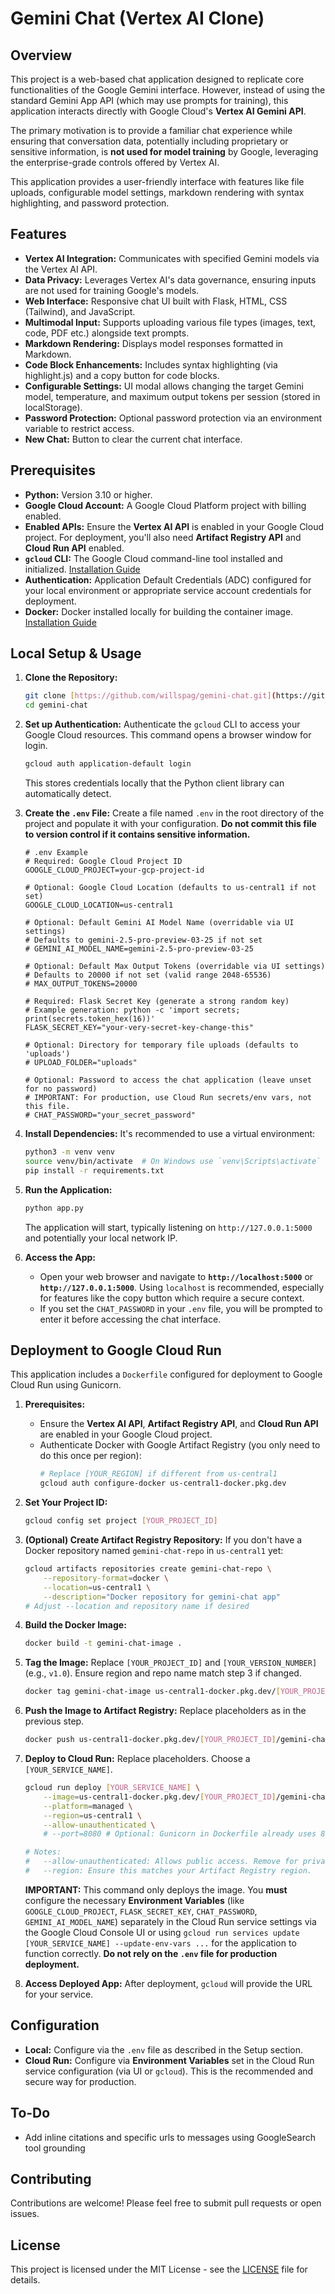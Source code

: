 # Gemini Chat (Vertex AI Clone)

## Overview

This project is a web-based chat application designed to replicate core functionalities of the Google Gemini interface. However, instead of using the standard Gemini App API (which may use prompts for training), this application interacts directly with Google Cloud's **Vertex AI Gemini API**.

The primary motivation is to provide a familiar chat experience while ensuring that conversation data, potentially including proprietary or sensitive information, is **not used for model training** by Google, leveraging the enterprise-grade controls offered by Vertex AI.

This application provides a user-friendly interface with features like file uploads, configurable model settings, markdown rendering with syntax highlighting, and password protection.

## Features

* **Vertex AI Integration:** Communicates with specified Gemini models via the Vertex AI API.
* **Data Privacy:** Leverages Vertex AI's data governance, ensuring inputs are not used for training Google's models.
* **Web Interface:** Responsive chat UI built with Flask, HTML, CSS (Tailwind), and JavaScript.
* **Multimodal Input:** Supports uploading various file types (images, text, code, PDF etc.) alongside text prompts.
* **Markdown Rendering:** Displays model responses formatted in Markdown.
* **Code Block Enhancements:** Includes syntax highlighting (via highlight.js) and a copy button for code blocks.
* **Configurable Settings:** UI modal allows changing the target Gemini model, temperature, and maximum output tokens per session (stored in localStorage).
* **Password Protection:** Optional password protection via an environment variable to restrict access.
* **New Chat:** Button to clear the current chat interface.

## Prerequisites

* **Python:** Version 3.10 or higher.
* **Google Cloud Account:** A Google Cloud Platform project with billing enabled.
* **Enabled APIs:** Ensure the **Vertex AI API** is enabled in your Google Cloud project. For deployment, you'll also need **Artifact Registry API** and **Cloud Run API** enabled.
* **`gcloud` CLI:** The Google Cloud command-line tool installed and initialized. [Installation Guide](https://cloud.google.com/sdk/docs/install)
* **Authentication:** Application Default Credentials (ADC) configured for your local environment or appropriate service account credentials for deployment.
* **Docker:** Docker installed locally for building the container image. [Installation Guide](https://docs.docker.com/engine/install/)

## Local Setup & Usage

1.  **Clone the Repository:**
    ```bash
    git clone [https://github.com/willspag/gemini-chat.git](https://github.com/willspag/gemini-chat.git)
    cd gemini-chat
    ```

2.  **Set up Authentication:**
    Authenticate the `gcloud` CLI to access your Google Cloud resources. This command opens a browser window for login.
    ```bash
    gcloud auth application-default login
    ```
    This stores credentials locally that the Python client library can automatically detect.

3.  **Create the `.env` File:**
    Create a file named `.env` in the root directory of the project and populate it with your configuration. **Do not commit this file to version control if it contains sensitive information.**

    ```plaintext
    # .env Example
    # Required: Google Cloud Project ID
    GOOGLE_CLOUD_PROJECT=your-gcp-project-id

    # Optional: Google Cloud Location (defaults to us-central1 if not set)
    GOOGLE_CLOUD_LOCATION=us-central1

    # Optional: Default Gemini AI Model Name (overridable via UI settings)
    # Defaults to gemini-2.5-pro-preview-03-25 if not set
    # GEMINI_AI_MODEL_NAME=gemini-2.5-pro-preview-03-25

    # Optional: Default Max Output Tokens (overridable via UI settings)
    # Defaults to 20000 if not set (valid range 2048-65536)
    # MAX_OUTPUT_TOKENS=20000

    # Required: Flask Secret Key (generate a strong random key)
    # Example generation: python -c 'import secrets; print(secrets.token_hex(16))'
    FLASK_SECRET_KEY="your-very-secret-key-change-this"

    # Optional: Directory for temporary file uploads (defaults to 'uploads')
    # UPLOAD_FOLDER="uploads"

    # Optional: Password to access the chat application (leave unset for no password)
    # IMPORTANT: For production, use Cloud Run secrets/env vars, not this file.
    # CHAT_PASSWORD="your_secret_password"
    ```

4.  **Install Dependencies:**
    It's recommended to use a virtual environment:
    ```bash
    python3 -m venv venv
    source venv/bin/activate  # On Windows use `venv\Scripts\activate`
    pip install -r requirements.txt
    ```

5.  **Run the Application:**
    ```bash
    python app.py
    ```
    The application will start, typically listening on `http://127.0.0.1:5000` and potentially your local network IP.

6.  **Access the App:**
    * Open your web browser and navigate to **`http://localhost:5000`** or **`http://127.0.0.1:5000`**. Using `localhost` is recommended, especially for features like the copy button which require a secure context.
    * If you set the `CHAT_PASSWORD` in your `.env` file, you will be prompted to enter it before accessing the chat interface.

## Deployment to Google Cloud Run

This application includes a `Dockerfile` configured for deployment to Google Cloud Run using Gunicorn.

1.  **Prerequisites:**
    * Ensure the **Vertex AI API**, **Artifact Registry API**, and **Cloud Run API** are enabled in your Google Cloud project.
    * Authenticate Docker with Google Artifact Registry (you only need to do this once per region):
        ```bash
        # Replace [YOUR_REGION] if different from us-central1
        gcloud auth configure-docker us-central1-docker.pkg.dev
        ```

2.  **Set Your Project ID:**
    ```bash
    gcloud config set project [YOUR_PROJECT_ID]
    ```

3.  **(Optional) Create Artifact Registry Repository:**
    If you don't have a Docker repository named `gemini-chat-repo` in `us-central1` yet:
    ```bash
    gcloud artifacts repositories create gemini-chat-repo \
        --repository-format=docker \
        --location=us-central1 \
        --description="Docker repository for gemini-chat app"
    # Adjust --location and repository name if desired
    ```

4.  **Build the Docker Image:**
    ```bash
    docker build -t gemini-chat-image .
    ```

5.  **Tag the Image:**
    Replace `[YOUR_PROJECT_ID]` and `[YOUR_VERSION_NUMBER]` (e.g., `v1.0`). Ensure region and repo name match step 3 if changed.
    ```bash
    docker tag gemini-chat-image us-central1-docker.pkg.dev/[YOUR_PROJECT_ID]/gemini-chat-repo/gemini-chat-image:v[YOUR_VERSION_NUMBER]
    ```

6.  **Push the Image to Artifact Registry:**
    Replace placeholders as in the previous step.
    ```bash
    docker push us-central1-docker.pkg.dev/[YOUR_PROJECT_ID]/gemini-chat-repo/gemini-chat-image:v[YOUR_VERSION_NUMBER]
    ```

7.  **Deploy to Cloud Run:**
    Replace placeholders. Choose a `[YOUR_SERVICE_NAME]`.
    ```bash
    gcloud run deploy [YOUR_SERVICE_NAME] \
        --image=us-central1-docker.pkg.dev/[YOUR_PROJECT_ID]/gemini-chat-repo/gemini-chat-image:v[YOUR_VERSION_NUMBER] \
        --platform=managed \
        --region=us-central1 \
        --allow-unauthenticated \
        # --port=8080 # Optional: Gunicorn in Dockerfile already uses 8080

    # Notes:
    #   --allow-unauthenticated: Allows public access. Remove for private access (requires IAM configuration).
    #   --region: Ensure this matches your Artifact Registry region.
    ```
    **IMPORTANT:** This command only deploys the image. You **must** configure the necessary **Environment Variables** (like `GOOGLE_CLOUD_PROJECT`, `FLASK_SECRET_KEY`, `CHAT_PASSWORD`, `GEMINI_AI_MODEL_NAME`) separately in the Cloud Run service settings via the Google Cloud Console UI or using `gcloud run services update [YOUR_SERVICE_NAME] --update-env-vars ...` for the application to function correctly. **Do not rely on the `.env` file for production deployment.**

8.  **Access Deployed App:** After deployment, `gcloud` will provide the URL for your service.

## Configuration

* **Local:** Configure via the `.env` file as described in the Setup section.
* **Cloud Run:** Configure via **Environment Variables** set in the Cloud Run service configuration (via UI or `gcloud`). This is the recommended and secure way for production.

## To-Do
* Add inline citations and specific urls to messages using GoogleSearch tool grounding

## Contributing

Contributions are welcome! Please feel free to submit pull requests or open issues.

## License

This project is licensed under the MIT License - see the [LICENSE](LICENSE) file for details.
